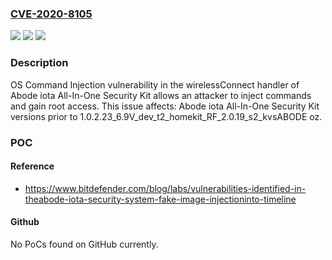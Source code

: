 ### [CVE-2020-8105](https://cve.mitre.org/cgi-bin/cvename.cgi?name=CVE-2020-8105)
![](https://img.shields.io/static/v1?label=Product&message=iota%20All-In-One%20Security%20Kit&color=blue)
![](https://img.shields.io/static/v1?label=Version&message=%3C%201.0.2.23_6.9V_dev_t2_homekit_RF_2.0.19_s2_kvsABODE%20oz%20&color=brighgreen)
![](https://img.shields.io/static/v1?label=Vulnerability&message=CWE-78%20OS%20Command%20Injection&color=brighgreen)

### Description

OS Command Injection vulnerability in the wirelessConnect handler of Abode iota All-In-One Security Kit allows an attacker to inject commands and gain root access. This issue affects: Abode iota All-In-One Security Kit versions prior to 1.0.2.23_6.9V_dev_t2_homekit_RF_2.0.19_s2_kvsABODE oz.

### POC

#### Reference
- https://www.bitdefender.com/blog/labs/vulnerabilities-identified-in-theabode-iota-security-system-fake-image-injectioninto-timeline

#### Github
No PoCs found on GitHub currently.

